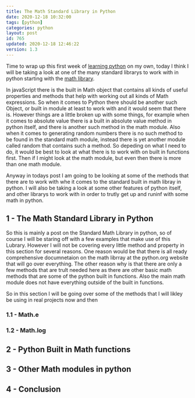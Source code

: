 ```yaml
---
title: The Math Standard Library in Python 
date: 2020-12-18 10:32:00
tags: [python]
categories: python
layout: post
id: 765
updated: 2020-12-18 12:46:22
version: 1.3
---
```


Time to wrap up this first week of [learning python](https://docs.python.org/3/tutorial/) on my own, today I think I will be taking a look at one of the many standard librarys to work with in python starting with the [math library](https://docs.python.org/3.7/library/math.html).

In javaScript there is the built in Math object that contains all kinds of useful properties and methods that help with working out all kinds of Math expressions. So when it comes to Python there should be another such Object, or built in module at least to work with and it would seem that there is. However things are a little broken up with some things, for example when it comes to absolute value there is a built in absolute value method in python itself, and there is another such method in the math module. Also when it comes to generating random numbers there is no such method to be found in the standard math module, instead there is yet another module called random that contains such a method. So depeding on what I need to do, it would be best to look at what there is to work with on built in functions first. Then if I might look at the math module, but even then there is more than one math module.

Anyway in todays post I am going to be looking at some of the methods that there are to work with whe it comes to the standard built in math libray in python. I will also be taking a look at some other features of python itself, and other librarys to work with in order to trutly get up and runinf with some math in python.

<!-- more -->

## 1 - The Math Standard Library in Python

So this is mainly a post on the Standard Math Library in python, so of course I will be staring off with a few examples that make use of this Lubrary. However I will not be covering every little method and property in this section for several reasons. One reason would be that there is all ready comprehensive documnetaion on the math librray at the python.org website that will go over everything. The other reason why is that there are only a few methods that are trult needed here as there are other basic math methods that are some of the python built in functions. Also the main math module does not have everything outside of the built in functions.

So in this section I will be going over some of the methods that I will likley be using in real projects now and then

### 1.1 - Math.e

### 1.2 - Math.log

## 2 - Python Built in Math functions

## 3 - Other Math modules in python

## 4 - Conclusion